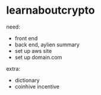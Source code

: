 # learnaboutcrypto

need:
- front end
- back end, aylien summary
- set up aws site
- set up domain.com

extra:
- dictionary
- coinhive incentive